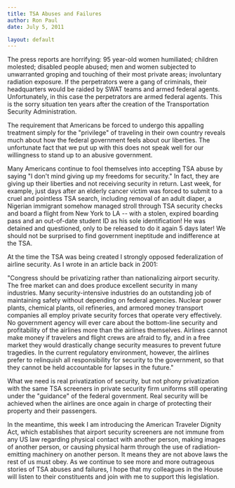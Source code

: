 ```yaml
---
title: TSA Abuses and Failures
author: Ron Paul
date: July 5, 2011

layout: default
---
```


The press reports are horrifying: 95 year-old women humiliated;
children molested; disabled people abused; men and women subjected to
unwarranted groping and touching of their most private areas;
involuntary radiation exposure. If the perpetrators were a gang of
criminals, their headquarters would be raided by SWAT teams and armed
federal agents. Unfortunately, in this case the perpetrators are armed
federal agents. This is the sorry situation ten years after the
creation of the Transportation Security Administration.

The requirement that Americans be forced to undergo this appalling
treatment simply for the "privilege" of traveling in their own country
reveals much about how the federal government feels about our
liberties. The unfortunate fact that we put up with this does not speak
well for our willingness to stand up to an abusive government.

Many Americans continue to fool themselves into accepting TSA abuse by
saying "I don't mind giving up my freedoms for security." In fact, they
are giving up their liberties and not receiving security in return.
Last week, for example, just days after an elderly cancer victim was
forced to submit to a cruel and pointless TSA search, including removal
of an adult diaper, a Nigerian immigrant somehow managed stroll through
TSA security checks and board a flight from New York to LA -- with a
stolen, expired boarding pass and an out-of-date student ID as his sole
identification! He was detained and questioned, only to be released to
do it again 5 days later! We should not be surprised to find government
ineptitude and indifference at the TSA.

At the time the TSA was being created I strongly opposed federalization
of airline security. As I wrote in an article back in 2001:

"Congress should be privatizing rather than nationalizing airport
security. The free market can and does produce excellent security in
many industries. Many security-intensive industries do an outstanding
job of maintaining safety without depending on federal agencies.
Nuclear power plants, chemical plants, oil refineries, and armored
money transport companies all employ private security forces that
operate very effectively. No government agency will ever care about the
bottom-line security and profitability of the airlines more than the
airlines themselves. Airlines cannot make money if travelers and flight
crews are afraid to fly, and in a free market they would drastically
change security measures to prevent future tragedies. In the current
regulatory environment, however, the airlines prefer to relinquish all
responsibility for security to the government, so that they cannot be
held accountable for lapses in the future."

What we need is real privatization of security, but not phony
privatization with the same TSA screeners in private security firm
uniforms still operating under the "guidance" of the federal
government. Real security will be achieved when the airlines are once
again in charge of protecting their property and their passengers.

In the meantime, this week I am introducing the American Traveler
Dignity Act, which establishes that airport security screeners are not
immune from any US law regarding physical contact with another person,
making images of another person, or causing physical harm through the
use of radiation-emitting machinery on another person. It means they
are not above laws the rest of us must obey. As we continue to see more
and more outrageous stories of TSA abuses and failures, I hope that my
colleagues in the House will listen to their constituents and join with
me to support this legislation.
